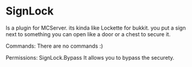 SignLock
========
Is a plugin for MCServer. its kinda like Lockette for bukkit. 
you put a sign next to something you can open like a door or a chest to secure it.

Commands:
There are no commands :)

Permissions:
SignLock.Bypass
It allows you to bypass the securety.
